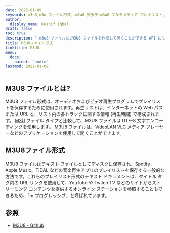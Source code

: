 ```yaml
---
date: 2022-01-09
keywords: m3u8,m3u ファイル形式,.m3u8 拡張子,m3u8 マルチメディア プレイリスト,m3u8 プレイリスト形式
author:
  display_name: Kashif Iqbal
draft: false
toc: true
description: ".m3u8 ファイルと,M3U8 ファイルを作成して開くことができる API について学びます。"
title: M3U8ファイル形式
linktitle: M3U8
menu:
  docs:
    parent: "audio"
lastmod: 2022-01-09
---
```


## M3U8 ファイルとは?

M3U8 ファイル形式は、オーディオおよびビデオ再生プログラムでプレイリストを保存するために使用されます。再生リストは、インターネットの Web パスまたは URL と、リスト内の各トラックに関する情報 (再生時間) で構成されます。 [M3U](/audio/m3u/) ファイル タイプと比較して、M3U8 ファイルは UTF-8 文字エンコーディングを使用します。 M3U8 ファイルは、[VideoLAN VLC](https://www.videolan.org/vlc/features.html) メディア プレーヤーなどのアプリケーションを使用して開くことができます。

## M3U8ファイル形式

M3U8 ファイルはテキスト ファイルとしてディスクに保存され、Spotify、Apple Music、TIDAL などの音楽再生アプリのプレイリストを保存する一般的な方法です。これらのプレイリスト形式のテキスト ドキュメントは、タイトル タグ内の URL リンクを使用して、YouTube や Twitch TV などのサイトからストリーミング コンテンツを提供するオンライン ステーションを参照することもできるため、「m プログレッシブ」と呼ばれています。

## 参照 ##

- [M3U8 - Github](https://gist.github.com/primaryobjects/7423d7982656a31e72542f60d30f9d30)


